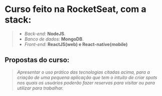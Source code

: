 # Curso feito na RocketSeat, com a stack:

> - *Back-end:* **NodeJS**.
> -  *Banco de dados:* **MongoDB**.
> - *Front-end:* **ReactJS(web) e React-native(mobile)**


## Propostas do curso:
>  *Apresentar o uso prático das tecnologias citadas acima, para a criação de uma pequena aplicação que tem o intuito de criar spots nos quais os usuários poderão fazer reservas para visitar ou para utilizar para trabalhar.*
    